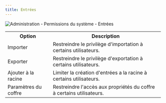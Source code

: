 ```yaml
---
title: Entrées
---
```

![Administration - Permissions du système - Entrées](/img/fr/server/clip8052.png)  

<table>
	<tr>
		<th>
Option 
		</th>
		<th>
Description 
		</th>
	</tr>
	<tr>
		<td>
Importer 
		</td>
		<td>
Restreindre le privilège d'importation à certains utilisateurs. 
		</td>
	</tr>
	<tr>
		<td>
Exporter 
		</td>
		<td>
Restreindre le privilège d'exportation à certains utilisateurs. 
		</td>
	</tr>
	<tr>
		<td>
Ajouter à la racine 
		</td>
		<td>
Limiter la création d'entrées a la racine à certains utilisateurs. 
		</td>
	</tr>
	<tr>
		<td>
Paramètres du coffre 
		</td>
		<td>
Restreindre l'accès aux propriétés du coffre à certains utilisateurs. 
		</td>
	</tr>
</table>


